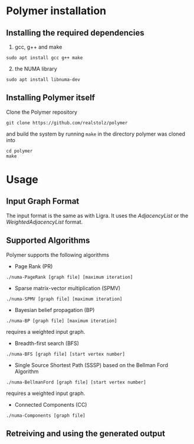# Polymer installation

## Installing the required dependencies
1. gcc, g++ and make
```
sudo apt install gcc g++ make
```
2. the NUMA library
```
sudo apt install libnuma-dev
```

## Installing Polymer itself
Clone the Polymer repository
```
git clone https://github.com/realstolz/polymer
```
and build the system by running `make` in the directory polymer was cloned into
```
cd polymer
make
```



# Usage
## Input Graph Format
The input format is the same as with Ligra. It uses the *AdjacencyList* or the *WeightedAdjacencyList* format.

## Supported Algorithms
Polymer supports the following algorithms
- Page Rank (PR)
```
./numa-PageRank [graph file] [maximum iteration]
```
- Sparse matrix-vector multiplication (SPMV) 
```
./numa-SPMV [graph file] [maximum iteration]
```
- Bayesian belief propagation (BP)
```
./numa-BP [graph file] [maximum iteration]
```
  requires a weighted input graph.

- Breadth-first search (BFS)
```
./numa-BFS [graph file] [start vertex number]
```
- Single Source Shortest Path (SSSP) based on the Bellman Ford Algorithm
```
./numa-BellmanFord [graph file] [start vertex number]
```
  requires a weighted input graph.
- Connected Components (CC)
```
./numa-Components [graph file]
```







## Retreiving and using the generated output

